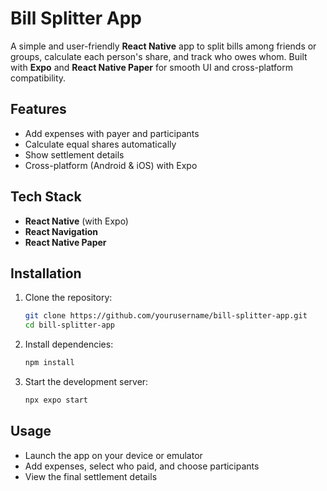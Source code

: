 # Bill Splitter App

A simple and user-friendly **React Native** app to split bills among friends or groups, calculate each person's share, and track who owes whom. Built with **Expo** and **React Native Paper** for smooth UI and cross-platform compatibility.

##  Features

* Add expenses with payer and participants
* Calculate equal shares automatically
* Show settlement details
* Cross-platform (Android & iOS) with Expo

##  Tech Stack

* **React Native** (with Expo)
* **React Navigation**
* **React Native Paper**

##  Installation

1. Clone the repository:

   ```bash
   git clone https://github.com/yourusername/bill-splitter-app.git
   cd bill-splitter-app
   ```
2. Install dependencies:

   ```bash
   npm install
   ```
3. Start the development server:

   ```bash
   npx expo start
   ```

##  Usage

* Launch the app on your device or emulator
* Add expenses, select who paid, and choose participants
* View the final settlement details
